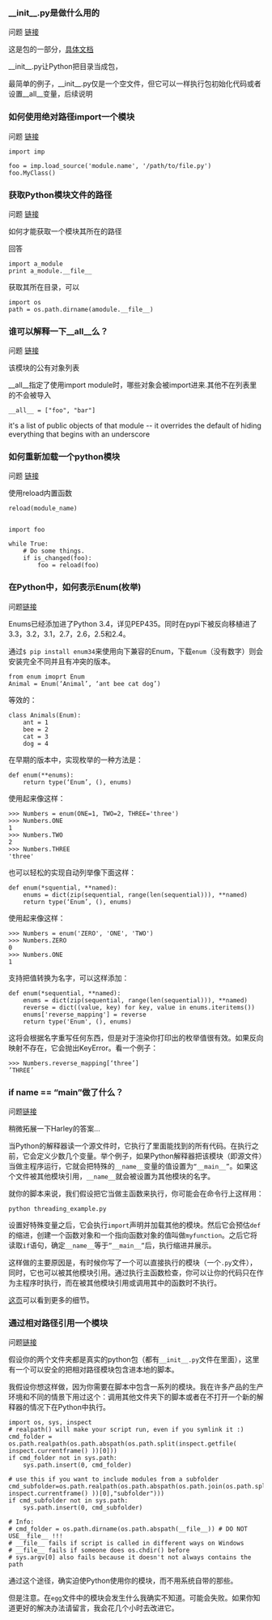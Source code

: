 
### \_\_init\_\_.py是做什么用的

问题 [链接](http://stackoverflow.com/questions/448271/what-is-init-py-for)


这是包的一部分，[具体文档](http://docs.python.org/2/tutorial/modules.html#packages)

\_\_init\_\_.py让Python把目录当成包，

最简单的例子，\_\_init\_\_.py仅是一个空文件，但它可以一样执行包初始化代码或者设置\_\_all\_\_变量，后续说明

### 如何使用绝对路径import一个模块

问题 [链接](http://stackoverflow.com/questions/67631/how-to-import-a-module-given-the-full-path)


    import imp

    foo = imp.load_source('module.name', '/path/to/file.py')
    foo.MyClass()

###  获取Python模块文件的路径

问题 [链接](http://stackoverflow.com/questions/247770/retrieving-python-module-path)

如何才能获取一个模块其所在的路径

回答

    import a_module
    print a_module.__file__

获取其所在目录，可以

    import os
    path = os.path.dirname(amodule.__file__)

### 谁可以解释一下__all__么？


问题 [链接](http://stackoverflow.com/questions/44834/can-someone-explain-all-in-python)

该模块的公有对象列表

__all__指定了使用import module时，哪些对象会被import进来.其他不在列表里的不会被导入

    __all__ = ["foo", "bar"]

it's a list of public objects of that module -- it overrides the default of hiding everything that begins with an underscore

### 如何重新加载一个python模块

问题 [链接](http://stackoverflow.com/questions/437589/how-do-i-unload-reload-a-python-module)

使用reload内置函数

    reload(module_name)


    import foo

    while True:
        # Do some things.
        if is_changed(foo):
            foo = reload(foo)

### 在Python中，如何表示Enum(枚举)

问题[链接](http://stackoverflow.com/questions/36932/how-can-i-represent-an-enum-in-python)

Enums已经添加进了Python 3.4，详见PEP435。同时在pypi下被反向移植进了3.3，3.2，3.1，2.7，2.6，2.5和2.4。

通过`$ pip install enum34`来使用向下兼容的Enum，下载`enum`（没有数字）则会安装完全不同并且有冲突的版本。

    from enum imoprt Enum
    Animal = Enum(‘Animal’, ‘ant bee cat dog’)

等效的：
    
    class Animals(Enum):
        ant = 1
        bee = 2
        cat = 3
        dog = 4

在早期的版本中，实现枚举的一种方法是：

    def enum(**enums):
        return type(‘Enum’, (), enums)

使用起来像这样：

    >>> Numbers = enum(ONE=1, TWO=2, THREE='three')
    >>> Numbers.ONE
    1
    >>> Numbers.TWO
    2
    >>> Numbers.THREE
    'three'

也可以轻松的实现自动列举像下面这样：

    def enum(*squential, **named):
        enums = dict(zip(sequential, range(len(sequential))), **named)
        return type(‘Enum’, (), enums)

使用起来像这样：

    >>> Numbers = enum('ZERO', 'ONE', 'TWO')
    >>> Numbers.ZERO
    0
    >>> Numbers.ONE
    1

支持把值转换为名字，可以这样添加：

    def enum(*sequential, **named):
        enums = dict(zip(sequential, range(len(sequential))), **named)
        reverse = dict((value, key) for key, value in enums.iteritems())
        enums['reverse_mapping'] = reverse
        return type('Enum', (), enums)

这将会根据名字重写任何东西，但是对于渲染你打印出的枚举值很有效。如果反向映射不存在，它会抛出KeyError。看一个例子：

    >>> Numbers.reverse_mapping[‘three’]
    ’THREE’

### if __name__ == “__main__”做了什么？

问题[链接](http://stackoverflow.com/questions/419163/what-does-if-name-main-do)

稍微拓展一下Harley的答案...

当Python的解释器读一个源文件时，它执行了里面能找到的所有代码。在执行之前，它会定义少数几个变量。举个例子，如果Python解释器把该模块（即源文件）当做主程序运行，它就会把特殊的`__name__`变量的值设置为`“__main__”`。如果这个文件被其他模块引用，`__name__`就会被设置为其他模块的名字。

就你的脚本来说，我们假设把它当做主函数来执行，你可能会在命令行上这样用：

    python threading_example.py

设置好特殊变量之后，它会执行`import`声明并加载其他的模块。然后它会预估`def`的缩进，创建一个函数对象和一个指向函数对象的值叫做`myfunction`。之后它将读取`if`语句，确定`__name__`等于`”__main__”`后，执行缩进并展示。

这样做的主要原因是，有时候你写了一个可以直接执行的模块（一个`.py`文件），同时，它也可以被其他模块引用。通过执行主函数检查，你可以让你的代码只在作为主程序时执行，而在被其他模块引用或调用其中的函数时不执行。

[这页](http://ibiblio.org/g2swap/byteofpython/read/module-name.html)可以看到更多的细节。

### 通过相对路径引用一个模块

问题[链接](http://stackoverflow.com/questions/279237/import-a-module-from-a-relative-path)

假设你的两个文件夹都是真实的python包（都有`__init__.py`文件在里面），这里有一个可以安全的把相对路径模块包含进本地的脚本。

我假设你想这样做，因为你需要在脚本中包含一系列的模块。我在许多产品的生产环境和不同的情景下用过这个：调用其他文件夹下的脚本或者在不打开一个新的解释器的情况下在Python中执行。

    import os, sys, inspect
    # realpath() will make your script run, even if you symlink it :)
    cmd_folder = os.path.realpath(os.path.abspath(os.path.split(inspect.getfile( inspect.currentframe() ))[0]))
    if cmd_folder not in sys.path:
        sys.path.insert(0, cmd_folder)

    # use this if you want to include modules from a subfolder
    cmd_subfolder=os.path.realpath(os.path.abspath(os.path.join(os.path.split(inspect.getfile( inspect.currentframe() ))[0],"subfolder")))
    if cmd_subfolder not in sys.path:
        sys.path.insert(0, cmd_subfolder)

    # Info:
    # cmd_folder = os.path.dirname(os.path.abspath(__file__)) # DO NOT USE__file__ !!!
    # __file__ fails if script is called in different ways on Windows
    # __file__ fails if someone does os.chdir() before
    # sys.argv[0] also fails because it doesn't not always contains the path

通过这个途径，确实迫使Python使用你的模块，而不用系统自带的那些。

但是注意。在`egg`文件中的模块会发生什么我确实不知道。可能会失败。如果你知道更好的解决办法请留言，我会花几个小时去改进它。